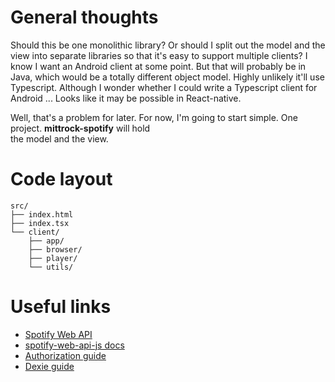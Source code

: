 # General thoughts

Should this be one monolithic library? Or should I split out the model and the view into separate libraries so that 
it's easy to support multiple clients? I know I want an Android client at some point. But that will probably be in 
Java, which would be a totally different object model. Highly unlikely it'll use Typescript. Although I wonder 
whether I could write a Typescript client for Android ... Looks like it may be possible in React-native.

Well, that's a problem for later. For now, I'm going to start simple. One project. **mittrock-spotify** will hold  
the model and the view.

# Code layout


```
src/
├── index.html
├── index.tsx
└── client/
    ├── app/
    ├── browser/
    ├── player/
    └── utils/
```

# Useful links

* [Spotify Web API](https://developer.spotify.com/documentation/web-api/)
* [spotify-web-api-js docs](https://jmperezperez.com/spotify-web-api-js/)
* [Authorization guide](https://developer.spotify.com/documentation/general/guides/authorization/)
* [Dexie guide](https://developer.fireflysemantics.com/guides/guides--dexie--browser-big-data-with-dexie-and-typescript)
